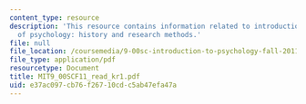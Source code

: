 ```yaml
---
content_type: resource
description: 'This resource contains information related to introduction to the science
  of psychology: history and research methods.'
file: null
file_location: /coursemedia/9-00sc-introduction-to-psychology-fall-2011/e37ac097cb76f26710cdc5ab47efa47a_MIT9_00SCF11_read_kr1.pdf
file_type: application/pdf
resourcetype: Document
title: MIT9_00SCF11_read_kr1.pdf
uid: e37ac097-cb76-f267-10cd-c5ab47efa47a
---
```

